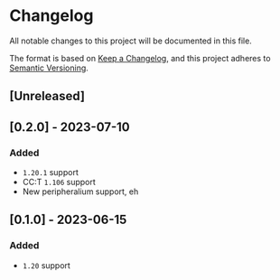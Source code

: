 # Changelog
All notable changes to this project will be documented in this file.

The format is based on [Keep a Changelog](https://keepachangelog.com/en/1.0.0/),
and this project adheres to [Semantic Versioning](https://semver.org/spec/v2.0.0.html).

## [Unreleased]

## [0.2.0] - 2023-07-10

### Added

- `1.20.1` support
- CC:T `1.106` support
- New peripheralium support, eh

## [0.1.0] - 2023-06-15

### Added

- `1.20` support
